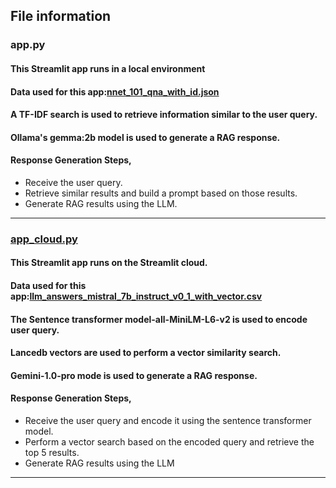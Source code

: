 ## File information
### app.py
#### This Streamlit app runs in a local environment
#### Data used for this app:[nnet_101_qna_with_id.json](https://github.com/hariprasath-v/Nnet101_Assistant/blob/main/data/nnet_101_qna_with_id.json)
#### A TF-IDF search is used to retrieve information similar to the user query.
#### Ollama's gemma:2b model is used to generate a RAG response.
#### Response Generation Steps,
- Receive the user query.
- Retrieve similar results and build a prompt based on those results.
- Generate RAG results using the LLM.
---

### [app_cloud.py](https://nnet101assistant.streamlit.app/)
#### This Streamlit app runs on the Streamlit cloud.
#### Data used for this app:[llm_answers_mistral_7b_instruct_v0_1_with_vector.csv](https://github.com/hariprasath-v/Nnet101_Assistant/blob/main/data/llm_answers_mistral_7b_instruct_v0_1_with_vector.csv)
#### The Sentence transformer model-all-MiniLM-L6-v2 is used to encode user query.
#### Lancedb vectors are used to perform a vector similarity search.
#### Gemini-1.0-pro mode is used to generate a RAG response.
#### Response Generation Steps,
- Receive the user query and encode it using the sentence transformer model.
- Perform a vector search based on the encoded query and retrieve the top 5 results.
- Generate RAG results using the LLM
---
